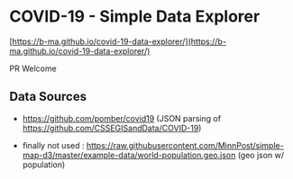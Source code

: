 
# COVID-19 - Simple Data Explorer

[https://b-ma.github.io/covid-19-data-explorer/](https://b-ma.github.io/covid-19-data-explorer/)

PR Welcome

## Data Sources

- https://github.com/pomber/covid19 
(JSON parsing of https://github.com/CSSEGISandData/COVID-19)

- finally not used : https://raw.githubusercontent.com/MinnPost/simple-map-d3/master/example-data/world-population.geo.json (geo json w/ population)

